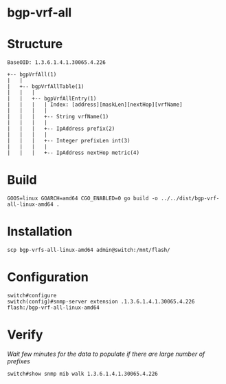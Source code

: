 # bgp-vrf-all

# Structure

```
BaseOID: 1.3.6.1.4.1.30065.4.226

+-- bgpVrfAll(1)
|   |
|   +-- bgpVrfAllTable(1)
|   |   |
|   |   +-- bgpVrfAllEntry(1)
|	|	|   | Index: [address][maskLen][nextHop][vrfName]
|   |	|   |
|   |   |   +-- String vrfName(1)
|   |   |   |
|   |   |   +-- IpAddress prefix(2)
|   |   |   |
|   |   |   +-- Integer prefixLen int(3)
|   |   |   |
|   |   |   +-- IpAddress nextHop metric(4)
```

# Build

```
GOOS=linux GOARCH=amd64 CGO_ENABLED=0 go build -o ../../dist/bgp-vrf-all-linux-amd64 .
```

# Installation

```
scp bgp-vrfs-all-linux-amd64 admin@switch:/mnt/flash/
```

# Configuration

```
switch#configure
switch(config)#snmp-server extension .1.3.6.1.4.1.30065.4.226 flash:/bgp-vrf-all-linux-amd64
```

# Verify

_Wait few minutes for the data to populate if there are large number of prefixes_

```
switch#show snmp mib walk 1.3.6.1.4.1.30065.4.226
```


